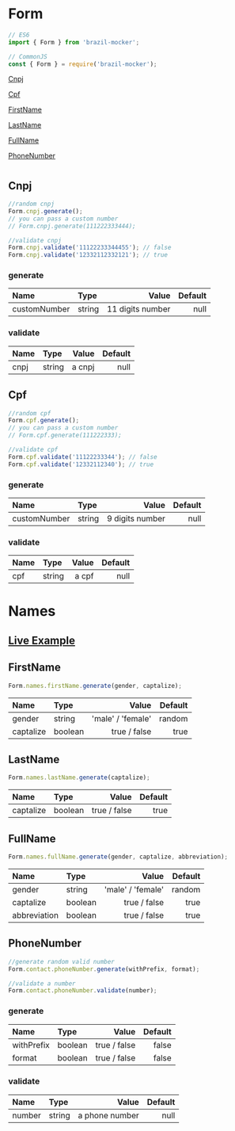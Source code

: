 # Form

```javascript
// ES6
import { Form } from 'brazil-mocker';

// CommonJS 
const { Form } = require('brazil-mocker');
```

[Cnpj](#cnpj)

[Cpf](#cpf)

[FirstName](#firstname)

[LastName](#lastname)

[FullName](#fullname)

[PhoneNumber](#phonenumber)

# 

## Cnpj
```javascript
//random cnpj
Form.cnpj.generate();
// you can pass a custom number
// Form.cnpj.generate(111222333444);

//validate cnpj
Form.cnpj.validate('11122233344455'); // false
Form.cnpj.validate('12332112332121'); // true
```
### generate
|      Name    | Type    | Value            | Default |
|:-------------|:--------|-----------------:|--------:|
| customNumber | string  | 11 digits number | null    |

### validate
|      Name  | Type    | Value  | Default |
|:-----------|:--------|-------:|--------:|
| cnpj       | string  |a cnpj  | null    |

## Cpf
```javascript
//random cpf
Form.cpf.generate();
// you can pass a custom number
// Form.cpf.generate(111222333);

//validate cpf
Form.cpf.validate('11122233344'); // false
Form.cpf.validate('12332112340'); // true
```

### generate
|      Name    | Type    | Value          | Default|
|:-------------|:--------|---------------:|-------:|
| customNumber | string  | 9 digits number| null   |

### validate
|      Name | Type    | Value | Default|
|:----------|:--------|------:|-------:|
| cpf       | string  |a cpf  | null   |

# Names
## [Live Example](https://codesandbox.io/s/eloquent-kilby-ilwyh?fontsize=14&hidenavigation=1&theme=dark)

## FirstName
```javascript
Form.names.firstName.generate(gender, captalize);
```

|      Name | Type    | Value             | Default |
|:----------|:--------|------------------:|--------:|
| gender    | string  | 'male' / 'female' | random  |
| captalize | boolean | true / false      | true    |

## LastName
```javascript
Form.names.lastName.generate(captalize);
```

|      Name | Type    | Value             | Default |
|:----------|:--------|------------------:|--------:|
| captalize | boolean | true / false      | true    |

## FullName
```javascript
Form.names.fullName.generate(gender, captalize, abbreviation);
```

|      Name | Type    | Value                | Default |
|:----------|:--------|---------------------:|--------:|
| gender       | string  | 'male' / 'female' | random  |
| captalize    | boolean | true / false      | true    |
| abbreviation | boolean | true / false      | true    |

## PhoneNumber
```javascript
//generate random valid number
Form.contact.phoneNumber.generate(withPrefix, format);

//validate a number
Form.contact.phoneNumber.validate(number);
```
### generate
|      Name  | Type    | Value        | Default |
|:-----------|:--------|-------------:|--------:|
| withPrefix | boolean | true / false | false   |
| format     | boolean | true / false | false   |

### validate
|      Name  | Type    | Value        | Default |
|:-----------|:--------|-------------:|--------:|
| number     | string  |a phone number| null    |